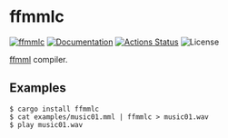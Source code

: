 ffmmlc
======

[![ffmmlc](https://img.shields.io/crates/v/ffmmlc.svg)](https://crates.io/crates/ffmmlc)
[![Documentation](https://docs.rs/ffmmlc/badge.svg)](https://docs.rs/ffmmlc)
[![Actions Status](https://github.com/sile/ffmmlc/workflows/CI/badge.svg)](https://github.com/sile/ffmmlc/actions)
![License](https://img.shields.io/crates/l/ffmmlc)

[ffmml](https://github.com/sile/ffmml) compiler.

Examples
--------

```console
$ cargo install ffmmlc
$ cat examples/music01.mml | ffmmlc > music01.wav
$ play music01.wav
```
